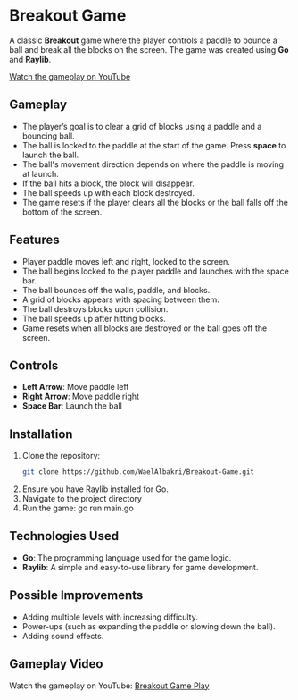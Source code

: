 # Breakout Game

A classic **Breakout** game where the player controls a paddle to bounce a ball and break all the blocks on the screen. The game was created using **Go** and **Raylib**.

[Watch the gameplay on YouTube](https://www.youtube.com/watch?v=r3oxYARird4)

## Gameplay
- The player’s goal is to clear a grid of blocks using a paddle and a bouncing ball.
- The ball is locked to the paddle at the start of the game. Press **space** to launch the ball.
- The ball's movement direction depends on where the paddle is moving at launch.
- If the ball hits a block, the block will disappear.
- The ball speeds up with each block destroyed.
- The game resets if the player clears all the blocks or the ball falls off the bottom of the screen.

## Features
- Player paddle moves left and right, locked to the screen.
- The ball begins locked to the player paddle and launches with the space bar.
- The ball bounces off the walls, paddle, and blocks.
- A grid of blocks appears with spacing between them.
- The ball destroys blocks upon collision.
- The ball speeds up after hitting blocks.
- Game resets when all blocks are destroyed or the ball goes off the screen.

## Controls
- **Left Arrow**: Move paddle left
- **Right Arrow**: Move paddle right
- **Space Bar**: Launch the ball

## Installation
1. Clone the repository:
   ```bash
   git clone https://github.com/WaelAlbakri/Breakout-Game.git
2. Ensure you have Raylib installed for Go.
3. Navigate to the project directory
4. Run the game: go run main.go
## Technologies Used
- **Go**: The programming language used for the game logic.
- **Raylib**: A simple and easy-to-use library for game development.
## Possible Improvements
- Adding multiple levels with increasing difficulty.
- Power-ups (such as expanding the paddle or slowing down the ball).
- Adding sound effects.
## Gameplay Video
Watch the gameplay on YouTube: [Breakout Game Play](https://www.youtube.com/watch?v=r3oxYARird4)

